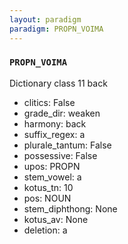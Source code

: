 ```yaml
---
layout: paradigm
paradigm: PROPN_VOIMA
---
```

### ` PROPN_VOIMA `

Dictionary class 11 back
* clitics: False
* grade_dir: weaken
* harmony: back
* suffix_regex: a
* plurale_tantum: False
* possessive: False
* upos: PROPN
* stem_vowel: a
* kotus_tn: 10
* pos: NOUN
* stem_diphthong: None
* kotus_av: None
* deletion: a
